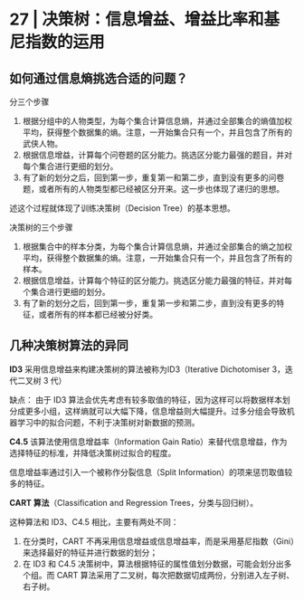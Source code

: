 # 27 | 决策树：信息增益、增益比率和基尼指数的运用

## 如何通过信息熵挑选合适的问题？

分三个步骤

1. 根据分组中的人物类型，为每个集合计算信息熵，并通过全部集合的熵值加权平均，获得整个数据集的熵。注意，一开始集合只有一个，并且包含了所有的武侠人物。
2. 根据信息增益，计算每个问卷题的区分能力。挑选区分能力最强的题目，并对每个集合进行更细的划分。
3. 有了新的划分之后，回到第一步，重复第一和第二步，直到没有更多的问卷题，或者所有的人物类型都已经被区分开来。这一步也体现了递归的思想。

述这个过程就体现了训练决策树（Decision Tree）的基本思想。

决策树的三个步骤

1. 根据集合中的样本分类，为每个集合计算信息熵，并通过全部集合的熵之加权平均，获得整个数据集的熵。注意，一开始集合只有一个，并且包含了所有的样本。
2. 根据信息增益，计算每个特征的区分能力。挑选区分能力最强的特征，并对每个集合进行更细的划分。
3. 有了新的划分之后，回到第一步，重复第一步和第二步，直到没有更多的特征，或者所有的样本都已经被分好类。

## 几种决策树算法的异同

**ID3** 采用信息增益来构建决策树的算法被称为ID3（Iterative Dichotomiser 3，迭代二叉树 3 代）

缺点： 由于 ID3 算法会优先考虑有较多取值的特征，因为这样可以将数据样本划分成更多小组，这样熵就可以大幅下降，信息增益则大幅提升。过多分组会导致机器学习中的拟合问题，不利于决策树对新数据的预测。

**C4.5** 该算法使用信息增益率（Information Gain Ratio）来替代信息增益，作为选择特征的标准，并降低决策树过拟合的程度。

信息增益率通过引入一个被称作分裂信息（Split Information）的项来惩罚取值较多的特征。

**CART 算法**（Classification and Regression Trees，分类与回归树）。

这种算法和 ID3、C4.5 相比，主要有两处不同：

1. 在分类时，CART 不再采用信息增益或信息增益率，而是采用基尼指数（Gini）来选择最好的特征并进行数据的划分；
2. 在 ID3 和 C4.5 决策树中，算法根据特征的属性值划分数据，可能会划分出多个组。而 CART 算法采用了二叉树，每次把数据切成两份，分别进入左子树、右子树。

